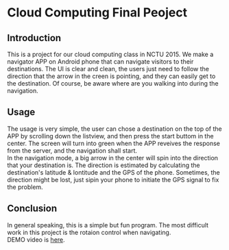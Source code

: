 # Cloud Computing Final Peoject
## Introduction
This is a project for our cloud computing class in NCTU 2015. We make a navigator APP on Android phone that can navigate visitors to their destinations. The UI is clear and clean, the users just need to follow the direction that the arrow in the creen is pointing, and they can easily get to the destination. Of course, be aware where are you walking into during the navigation.  
## Usage
The usage is very simple, the user can chose a destination on the top of the APP by scrolling down the listview, and then press the start buttom in the center. The screen will turn into green when the APP reveives the response from the server, and the navigation shall start.  
In the navigation mode, a big arrow in the center will spin into the direction that your destination is. The direction is estimated by calculating the destination's latitude & lontitude and the GPS of the phone. Sometimes, the direction might be lost, just sipin your phone to initiate the GPS signal to fix the problem.  
## Conclusion
In general speaking, this is a simple but fun program. The most difficult work in this project is the rotaion control when navigating.  
DEMO video is [here](https://youtu.be/skGwCsbEcHU).
